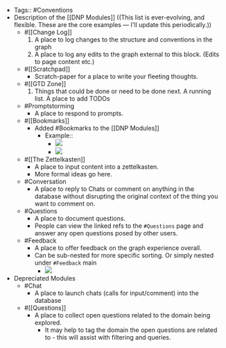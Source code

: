 - Tags:: #Conventions
- Description of the [[DNP Modules]] ((This list is ever-evolving, and flexible. These are the core examples — I'll update this periodically.))
    - #[[Change Log]]
        1. A place to log changes to the structure and conventions in the graph 
        2. A place to log any edits to the graph external to this block. (Edits to page content etc.)
    - #[[Scratchpad]]
        - Scratch-paper for a place to write your fleeting thoughts.
    - #[[GTD Zone]]
        1. Things that could be done or need to be done next. A running list. A place to add TODOs
    - #Promptstorming
        - A place to respond to prompts.
    - #[[Bookmarks]]
        - Added #Bookmarks to the [[DNP Modules]]
            - Example::
                - ![](https://firebasestorage.googleapis.com/v0/b/firescript-577a2.appspot.com/o/imgs%2Fapp%2FRoam-Collective%2Fl6JHFb9mgM.png?alt=media&token=59063c37-6e7a-4792-94d4-7a151f0a3ff8)
                - ![](https://firebasestorage.googleapis.com/v0/b/firescript-577a2.appspot.com/o/imgs%2Fapp%2FRoam-Collective%2FZdVnkdPaza.png?alt=media&token=5c3e65d4-5a31-4b80-bc88-27c56c49c625)
    - #[[The Zettelkasten]]
        - A place to input content into a zettelkasten.
        - More formal ideas go here.
    - #Conversation
        - A place to reply to Chats or comment on anything in the database without disrupting the original context of the thing you want to comment on.
    - #Questions
        - A place to document questions. 
        - People can view the linked refs to the `#Questions` page and answer any open questions posed by other users.
    - #Feedback
        - A place to offer feedback on the graph experience overall.
        - Can be sub-nested for more specific sorting. Or simply nested under `#Feedback` main
            - ![](https://firebasestorage.googleapis.com/v0/b/firescript-577a2.appspot.com/o/imgs%2Fapp%2Fjoel-covid19%2FwaFt0kiwU4.png?alt=media&token=fe7b2bc4-0f39-45cd-909a-97b067dfc952)
- Depreciated Modules
    - #Chat
        - A place to launch chats (calls for input/comment) into the database
    - #[[Questions]]
        - A place to collect open questions related to the domain being explored.
            - It may help to tag the domain the open questions are related to - this will assist with filtering and queries.
